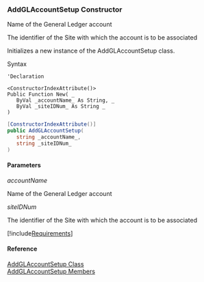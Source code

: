 ﻿### AddGLAccountSetup Constructor

Name of the General Ledger account

The identifier of the Site with which the account is to be associated

Initializes a new instance of the AddGLAccountSetup class.

Syntax

```vbnet
'Declaration

<ConstructorIndexAttribute()>
Public Function New( _
   ByVal _accountName_ As String, _
   ByVal _siteIDNum_ As String _
)
```

```csharp
[ConstructorIndexAttribute()]
public AddGLAccountSetup( 
   string _accountName_,
   string _siteIDNum_
)
```

#### Parameters

_accountName_

Name of the General Ledger account

_siteIDNum_

The identifier of the Site with which the account is to be associated

[!include[Requirements](../partials/requirements.md)]

#### Reference

[AddGLAccountSetup Class](FChoice.Toolkits.Clarify~FChoice.Toolkits.Clarify.Logistics.AddGLAccountSetup.md)  
[AddGLAccountSetup Members](FChoice.Toolkits.Clarify~FChoice.Toolkits.Clarify.Logistics.AddGLAccountSetup_members.md)